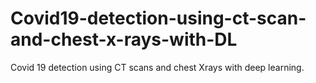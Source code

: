 # Covid19-detection-using-ct-scan-and-chest-x-rays-with-DL
Covid 19 detection using CT scans and chest Xrays with deep learning.
